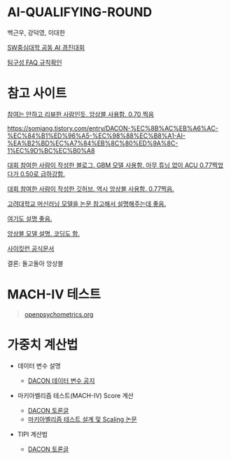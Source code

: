 # AI-QUALIFYING-ROUND


백근우, 강덕영, 이대한

[SW중심대학 공동 AI 경진대회](https://dacon.io/competitions/official/235902/overview/description)

[팀구성 FAQ 규칙확인](https://dacon.io/competitions/official/235902/team)

# 참고 사이트
[참여는 안하고 리뷰한 사람인듯. 앙상블 사용함. 0.70 찍음](https://continuous-development.tistory.com/247)

https://somjang.tistory.com/entry/DACON-%EC%8B%AC%EB%A6%AC-%EC%84%B1%ED%96%A5-%EC%98%88%EC%B8%A1-AI-%EA%B2%BD%EC%A7%84%EB%8C%80%ED%9A%8C-1%EC%9D%BC%EC%B0%A8

[대회 참여한 사람이 작성한 블로그. GBM 모델 사용함. 아무 튜닝 없이 ACU 0.77찍었다가 0.50로 급하강함.](https://somjang.tistory.com/entry/DACON-%EC%8B%AC%EB%A6%AC-%EC%84%B1%ED%96%A5-%EC%98%88%EC%B8%A1-AI-%EA%B2%BD%EC%A7%84%EB%8C%80%ED%9A%8C-1%EC%9D%BC%EC%B0%A8)

[대회 참여한 사람이 작성한 깃허브. 역시 앙상블 사용함. 0.77찍음.](https://github.com/ineed-coffee/vote_prediction_from_Machiavellism_test)

[고려대학교 머신러닝 모델을 논문 참고해서 설명해주는데 좋음.](https://www.youtube.com/channel/UCPq01cgCcEwhXl7BvcwIQyg)

[여기도 설명 좋음.](https://www.youtube.com/channel/UCueLU1pCvFlM8Y8sth7a6RQ)

[앙상블 모델 설명. 코딩도 함.](https://www.youtube.com/watch?v=5PX1ivMiLMA)

[사이킷런 공식문서](https://scikit-learn.org/stable/)

결론: 돌고돌아 앙상블 


# MACH-IV 테스트
> [openpsychometrics.org](https://openpsychometrics.org/tests/MACH-IV/)

# 가중치 계산법
+ 데이터 변수 설명
  + [DACON 데이터 변수 공지](https://dacon.io/competitions/official/235902/talkboard/406661?page=1&dtype=recent)

+ 마키아벨리즘 테스트(MACH-IV) Score 계산 
  + [DACON 토론글](https://www.dacon.io/competitions/open/235647/talkboard/401557)
  + [마키아벨리즘 테스트 설계 및 Scaling 논문](https://books.google.co.kr/books?hl=ko&lr=&id=d5tGBQAAQBAJ&oi=fnd&pg=PP1&dq=christie,+r.+%26+geis,+f.+(1970)+%22studies+in+machiavellianism%22.+ny:+academic+press&ots=rjnGCFNEz4&sig=-NC4NnXwKULOLO9J6zW_KqghfEI#v=onepage&q&f=false)

+ TIPI 계산법
  + [DACON 토론글](https://dacon.io/competitions/official/235647/talkboard/401589?page=1&dtype=recent&ptype=pub&fType)


